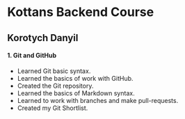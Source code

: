 # Kottans Backend Course
## Korotych Danyil
#### 1. Git and GitHub
* Learned Git basic syntax.
* Learned the basics of work with GitHub.
* Created the Git repository.
* Learned the basics of Markdown syntax.
* Learned to work with branches and make pull-requests.
* Created my Git Shortlist.
